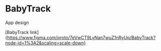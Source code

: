 # BabyTrack
App design

[BabyTrack link] {https://www.figma.com/proto/7eVwCT9LyNan7wuZ1nRyUp/BabyTrack?node-id=1%3A2&scaling=scale-down}
